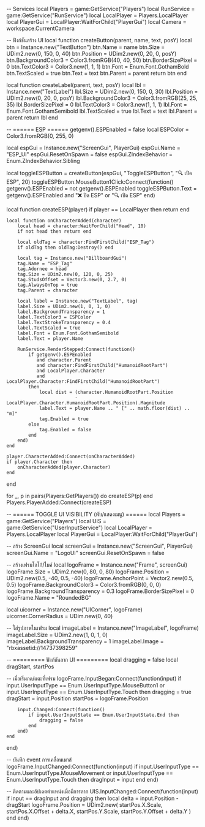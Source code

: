 -- Services
local Players = game:GetService("Players")
local RunService = game:GetService("RunService")
local LocalPlayer = Players.LocalPlayer
local PlayerGui = LocalPlayer:WaitForChild("PlayerGui")
local Camera = workspace.CurrentCamera

-- ฟังก์ชันสร้าง UI
local function createButton(parent, name, text, posY)
    local btn = Instance.new("TextButton")
    btn.Name = name
    btn.Size = UDim2.new(0, 150, 0, 40)
    btn.Position = UDim2.new(0, 20, 0, posY)
    btn.BackgroundColor3 = Color3.fromRGB(40, 40, 50)
    btn.BorderSizePixel = 0
    btn.TextColor3 = Color3.new(1, 1, 1)
    btn.Font = Enum.Font.GothamBold
    btn.TextScaled = true
    btn.Text = text
    btn.Parent = parent
    return btn
end

local function createLabel(parent, text, posY)
    local lbl = Instance.new("TextLabel")
    lbl.Size = UDim2.new(0, 150, 0, 30)
    lbl.Position = UDim2.new(0, 20, 0, posY)
    lbl.BackgroundColor3 = Color3.fromRGB(25, 25, 35)
    lbl.BorderSizePixel = 0
    lbl.TextColor3 = Color3.new(1, 1, 1)
    lbl.Font = Enum.Font.GothamSemibold
    lbl.TextScaled = true
    lbl.Text = text
    lbl.Parent = parent
    return lbl
end

-- ====== ESP ======
getgenv().ESPEnabled = false
local ESPColor = Color3.fromRGB(0, 255, 0)

local espGui = Instance.new("ScreenGui", PlayerGui)
espGui.Name = "ESP_UI"
espGui.ResetOnSpawn = false
espGui.ZIndexBehavior = Enum.ZIndexBehavior.Sibling

local toggleESPButton = createButton(espGui, "ToggleESPButton", "🔍 เปิด ESP", 20)
toggleESPButton.MouseButton1Click:Connect(function()
    getgenv().ESPEnabled = not getgenv().ESPEnabled
    toggleESPButton.Text = getgenv().ESPEnabled and "❌ ปิด ESP" or "🔍 เปิด ESP"
end)

local function createESP(player)
    if player == LocalPlayer then return end

    local function onCharacterAdded(character)
        local head = character:WaitForChild("Head", 10)
        if not head then return end

        local oldTag = character:FindFirstChild("ESP_Tag")
        if oldTag then oldTag:Destroy() end

        local tag = Instance.new("BillboardGui")
        tag.Name = "ESP_Tag"
        tag.Adornee = head
        tag.Size = UDim2.new(0, 120, 0, 25)
        tag.StudsOffset = Vector3.new(0, 2.7, 0)
        tag.AlwaysOnTop = true
        tag.Parent = character

        local label = Instance.new("TextLabel", tag)
        label.Size = UDim2.new(1, 0, 1, 0)
        label.BackgroundTransparency = 1
        label.TextColor3 = ESPColor
        label.TextStrokeTransparency = 0.4
        label.TextScaled = true
        label.Font = Enum.Font.GothamSemibold
        label.Text = player.Name

        RunService.RenderStepped:Connect(function()
            if getgenv().ESPEnabled 
               and character.Parent 
               and character:FindFirstChild("HumanoidRootPart") 
               and LocalPlayer.Character 
               and LocalPlayer.Character:FindFirstChild("HumanoidRootPart") 
            then
                local dist = (character.HumanoidRootPart.Position 
                             - LocalPlayer.Character.HumanoidRootPart.Position).Magnitude
                label.Text = player.Name .. " [" .. math.floor(dist) .. "m]"
                tag.Enabled = true
            else
                tag.Enabled = false
            end
        end)
    end

    player.CharacterAdded:Connect(onCharacterAdded)
    if player.Character then
        onCharacterAdded(player.Character)
    end
end

for _, p in pairs(Players:GetPlayers()) do
    createESP(p)
end
Players.PlayerAdded:Connect(createESP)

-- ====== TOGGLE UI VISIBILITY (พับ/แสดงเมนู) ======
local Players = game:GetService("Players")
local UIS = game:GetService("UserInputService")
local LocalPlayer = Players.LocalPlayer
local PlayerGui = LocalPlayer:WaitForChild("PlayerGui")

-- สร้าง ScreenGui
local screenGui = Instance.new("ScreenGui", PlayerGui)
screenGui.Name = "LogoUI"
screenGui.ResetOnSpawn = false

-- สร้างเฟรมโลโก้/ไมค์
local logoFrame = Instance.new("Frame", screenGui)
logoFrame.Size = UDim2.new(0, 80, 0, 80)
logoFrame.Position = UDim2.new(0.5, -40, 0.5, -40)
logoFrame.AnchorPoint = Vector2.new(0.5, 0.5)
logoFrame.BackgroundColor3 = Color3.fromRGB(0, 0, 0)
logoFrame.BackgroundTransparency = 0.3
logoFrame.BorderSizePixel = 0
logoFrame.Name = "RoundedBG"

local uicorner = Instance.new("UICorner", logoFrame)
uicorner.CornerRadius = UDim.new(0, 40)

-- ใส่รูปภาพในเฟรม
local imageLabel = Instance.new("ImageLabel", logoFrame)
imageLabel.Size = UDim2.new(1, 0, 1, 0)
imageLabel.BackgroundTransparency = 1
imageLabel.Image = "rbxassetid://14737398259"

-- ========= ฟังก์ชันลาก UI =========
local dragging = false
local dragStart, startPos

-- เมื่อเริ่มกด/แตะที่เฟรม
logoFrame.InputBegan:Connect(function(input)
    if input.UserInputType == Enum.UserInputType.MouseButton1 or
       input.UserInputType == Enum.UserInputType.Touch then
        dragging = true
        dragStart = input.Position
        startPos = logoFrame.Position

        input.Changed:Connect(function()
            if input.UserInputState == Enum.UserInputState.End then
                dragging = false
            end
        end)
    end
end)

-- บันทึก event การเคลื่อนเมาส์
logoFrame.InputChanged:Connect(function(input)
    if input.UserInputType == Enum.UserInputType.MouseMovement or
       input.UserInputType == Enum.UserInputType.Touch then
        dragInput = input
    end
end)

-- ติดตามและอัปเดตตำแหน่งเมื่อมีการลาก
UIS.InputChanged:Connect(function(input)
    if input == dragInput and dragging then
        local delta = input.Position - dragStart
        logoFrame.Position = UDim2.new(
            startPos.X.Scale, startPos.X.Offset + delta.X,
            startPos.Y.Scale, startPos.Y.Offset + delta.Y
        )
    end
end)
